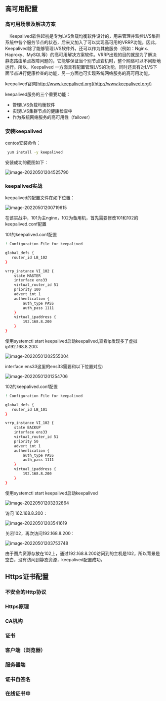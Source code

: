 ## 高可用配置

### 高可用场景及解决方案

　Keepalived软件起初是专为LVS负载均衡软件设计的，用来管理并监控LVS集群系统中各个服务节点的状态，后来又加入了可以实现高可用的VRRP功能。因此，Keepalived除了能够管理LVS软件外，还可以作为其他服务（例如：Nginx、Haproxy、MySQL等）的高可用解决方案软件。VRRP出现的目的就是为了解决静态路由单点故障问题的，它能够保证当个别节点宕机时，整个网络可以不间断地运行。所以，Keepalived 一方面具有配置管理LVS的功能，同时还具有对LVS下面节点进行健康检查的功能，另一方面也可实现系统网络服务的高可用功能。

keepalived官网[http://www.keepalived.org](http://www.keepalived.org/)

 keepalived服务的三个重要功能：

+ 管理LVS负载均衡软件
+ 实现LVS集群节点的健康检查中
+ 作为系统网络服务的高可用性（failover）

### 安装keepalived

centos安装命令：

```bash
 yum install -y keepalived
```

安装成功的截图如下：

![image-20220501204525790](imgs.assets/image-20220501204525790.png)

### keepalived实战

keepalived的配置文件在如下位置：

![image-20220501200719615](imgs.assets/image-20220501200719615.png)

在该实战中，101为主nginx，102为备用机，首先需要修改101和102的keepalived.conf配置

101的keepalived.conf配置

```bash
! Configuration File for keepalived

global_defs {
   router_id LB_102
}

vrrp_instance VI_102 {
    state MASTER
    interface ens33
    virtual_router_id 51
    priority 100
    advert_int 1
    authentication {
        auth_type PASS
        auth_pass 1111
    }
    virtual_ipaddress {
        192.168.8.200
    }
}

```

使用systemctl start keepalived启动keepalived,查看ip发现多了虚拟ip192.168.8.200:

![image-20220501202555004](imgs.assets/image-20220501202555004.png)

interface ens33这里的ens33需要和以下位置对应:

![image-20220501201254706](imgs.assets/image-20220501201254706.png)

102的keepalived.conf配置

```bash
! Configuration File for keepalived

global_defs {
   router_id LB_101
}

vrrp_instance VI_102 {
    state BACKUP
    interface ens33
    virtual_router_id 51
    priority 50
    advert_int 1
    authentication {
        auth_type PASS
        auth_pass 1111
    }
    virtual_ipaddress {
        192.168.8.200
    }
}

```

使用systemctl start keepalived启动keepalived

![image-20220501203202864](imgs.assets/image-20220501203202864.png)

访问 162.168.8.200：

![image-20220501203541619](imgs.assets/image-20220501203541619.png)

关闭102，再次访问192.168.8.200：

![image-20220501203753748](imgs.assets/image-20220501203753748.png)

由于图片资源存放在102上，通过192.168.8.200访问到的主机是102，所以背景是空白，没有访问到静态资源，keepalived配置成功。

## Https证书配置

### 不安全的Http协议

### Https原理

### CA机构

### 证书 

### 客户端（浏览器）

### 服务器端

### 证书自签名

### 在线证书申


